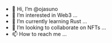 - 👋 Hi, I’m @ojasuno
- 👀 I’m interested in Web3 ...
- 🌱 I’m currently learning Rust ...
- 💞️ I’m looking to collaborate on NFTs ...
- 📫 How to reach me ...

<!---
ojasuno/ojasuno is a ✨ special ✨ repository because its `README.md` (this file) appears on your GitHub profile.
You can click the Preview link to take a look at your changes.
--->
